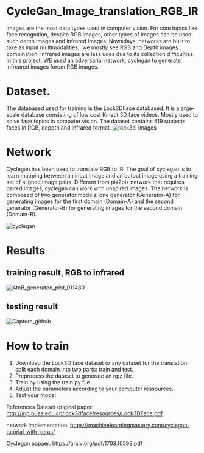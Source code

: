# CycleGan_Image_translation_RGB_IR
Images are the most data types used in computer vision. For som topics like face recognition, despite RGB images, other types of images can be used such depth images and infrared images. Nowadays, networks are built to take as input multimodalities,. we mostly see RGB and Depth images combination. Infrared images are less udes due to its collection difficulties. In this project, WE used an adversarial network, cyclegan to generate infreared images forom RGB images.

# Dataset.
The databased used for training is the Lock3DFace databased. It is a arge-scale database consisting of low cost Kinect 3D face videos. Mostly used to solve face topics in computer vision. The dataset contains 519 subjects faces in RGB, deppth and infrared format.
![lock3d_images](https://user-images.githubusercontent.com/48753146/150793755-72da2ffd-1f12-43a7-aaf5-dd6bd3ec9f50.PNG)

# Network
Cyclegan has been  used to translate RGB to IR. The goal of cyclegan is to learn mapping between an input image and an output image using a training set of aligned image pairs. Different from pix2pix network that requires paired images, cyclegan can work with unapired images. The network is composed of two generator models: one generator (Generator-A) for generating images for the first domain (Domain-A) and the second generator (Generator-B) for generating images for the second domain (Domain-B).

![cyclegan](https://user-images.githubusercontent.com/48753146/150794789-2bdd8ef8-7bbe-40b3-ad9c-93cba71b7a78.png)

# Results

## training result, RGB to infrared
![AtoB_generated_plot_011480](https://user-images.githubusercontent.com/48753146/150796370-6169d282-7886-445f-a03c-66102cf7c23d.png)

## testing result
![Capture_github](https://user-images.githubusercontent.com/48753146/150797842-5ea65d10-8daa-403d-a58f-1e60e9d8a651.PNG)

# How to train
1. Download the Lock3D face dataset or any dataset for the translation. split each domain into two parts: train and test.
2. Preprocess the dataset to generate an npz file.
3. Train by using the train.py file
4. Adjust the parameters according to your computer ressources.
5. Test your model



References
Dataset original paper: http://irip.buaa.edu.cn/lock3dface/resources/Lock3DFace.pdf

network implementation: https://machinelearningmastery.com/cyclegan-tutorial-with-keras/

Cyclegan papaer:  https://arxiv.org/pdf/1703.10593.pdf
